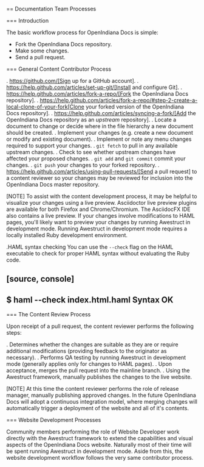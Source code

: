 == Documentation Team Processes


=== Introduction

The basic workflow process for OpenIndiana Docs is simple:

* Fork the OpenIndiana Docs repository.
* Make some changes.
* Send a pull request.


=== General Content Contributor Process

. https://github.com/[Sign up for a GitHub account].
. https://help.github.com/articles/set-up-git/[Install and configure Git].
. https://help.github.com/articles/fork-a-repo/[Fork the OpenIndiana Docs repository].
. https://help.github.com/articles/fork-a-repo/#step-2-create-a-local-clone-of-your-fork[Clone your forked version of the OpenIndiana Docs repository].
. https://help.github.com/articles/syncing-a-fork/[Add the OpenIndiana Docs repository as an _upstream_ repository].
. Locate a document to change or decide where in the file hierarchy a new document should be created.
. Implement your changes (e.g. create a new document or modify and existing document).
. Implement or note any menu changes required to support your changes.
. `git fetch` to pull in any available upstream changes.
. Check to see whether upstream changes have affected your proposed changes.
. `git add` and `git commit` commit your changes.
. `git push` your changes to your forked repository.
. https://help.github.com/articles/using-pull-requests/[Send a pull request] to a content reviewer so your changes may be reviewed for inclusion into the OpenIndiana Docs master repository.

[NOTE]
To assist with the content development process, it may be helpful to visualize your changes using a live preview.
Asciidoctor live preview plugins are available for both Firefox and Chrome/Chromium.
The AsciidocFX IDE also contains a live preview.
If your changes involve modifications to HAML pages, you'll likely want to preview your changes by running Awestruct in development mode.
Running Awestruct in development mode requires a locally installed Ruby development environment.

.HAML syntax checking
You can use the `--check` flag on the HAML executable to check for proper HAML syntax without evaluating the Ruby code.

[source, console]
----
$ haml --check index.html.haml
Syntax OK
----


=== The Content Review Process

Upon receipt of a pull request, the content reviewer performs the following steps:

. Determines whether the changes are suitable as they are or require additional modifications (providing feedback to the originator as necessary).
. Performs QA testing by running Awestruct in development mode (generally applies only for changes to HAML pages).
. Upon acceptance, merges the pull request into the mainline branch.
. Using the Awestruct framework, manually publishes the changes to the live website.

[NOTE]
At this time the content reviewer performs the role of release manager, manually publishing approved changes.
In the future OpenIndiana Docs will adopt a continuous integration model, where merging changes will automatically trigger a deployment of the website and all of it's contents.


=== Website Development Processes

Community members performing the role of Website Developer work directly with the Awestruct framework to extend the capabilities and visual aspects of the OpenIndiana Docs website.
Naturally most of their time will be spent running Awestruct in development mode.
Aside from this, the website development workflow follows the very same contributor process.

